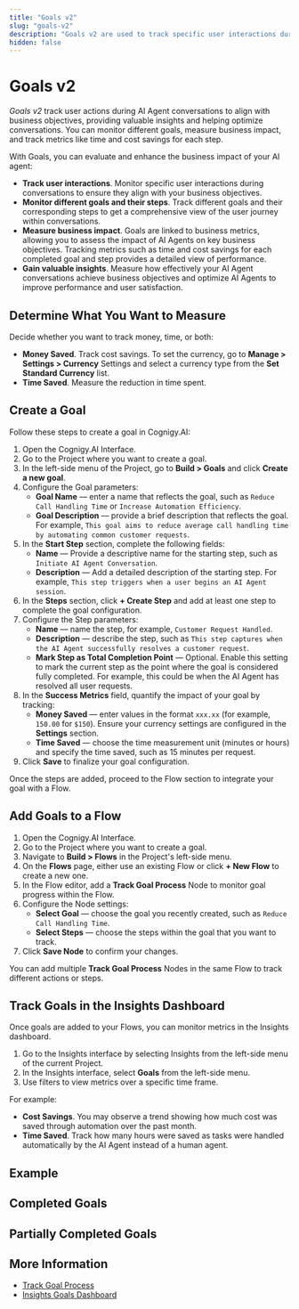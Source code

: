 ```yaml
---
title: "Goals v2"
slug: "goals-v2"
description: "Goals v2 are used to track specific user interactions during conversations between end-users and AI Agents that align with your business objectives. "
hidden: false
---
```


# Goals v2

_Goals v2_ track user actions during AI Agent conversations to align with business objectives, providing valuable insights and helping optimize conversations. You can monitor different goals, measure business impact, and track metrics like time and cost savings for each step.

With Goals, you can evaluate and enhance the business impact of your AI agent:

- **Track user interactions**. Monitor specific user interactions during conversations to ensure they align with your business objectives.
- **Monitor different goals and their steps**. Track different goals and their corresponding steps to get a comprehensive view of the user journey within conversations.
- **Measure business impact**. Goals are linked to business metrics, allowing you to assess the impact of AI Agents on key business objectives. Tracking metrics such as time and cost savings for each completed goal and step provides a detailed view of performance.
- **Gain valuable insights**. Measure how effectively your AI Agent conversations achieve business objectives and optimize AI Agents to improve performance and user satisfaction.

## Determine What You Want to Measure

Decide whether you want to track money, time, or both:

- **Money Saved**. Track cost savings. To set the currency, go to **Manage > Settings > Currency** Settings and select a currency type from the **Set Standard Currency** list.
- **Time Saved**. Measure the reduction in time spent.

## Create a Goal

Follow these steps to create a goal in Cognigy.AI:

1. Open the Cognigy.AI Interface.
2. Go to the Project where you want to create a goal.
3. In the left-side menu of the Project, go to **Build > Goals** and click **Create a new goal**.
4. Configure the Goal parameters:
    - **Goal Name** — enter a name that reflects the goal, such as `Reduce Call Handling Time` or `Increase Automation Efficiency`.
    - **Goal Description** — provide a brief description that reflects the goal. For example, `This goal aims to reduce average call handling time by automating common customer requests`.
5. In the **Start Step** section, complete the following fields:
    - **Name** — Provide a descriptive name for the starting step, such as `Initiate AI Agent Conversation`.
    - **Description** — Add a detailed description of the starting step. For example, `This step triggers when a user begins an AI Agent session`.
6. In the **Steps** section, click **+ Create Step** and add at least one step to complete the goal configuration.
7. Configure the Step parameters:
    - **Name** — name the step, for example, `Customer Request Handled`.
    - **Description** — describe the step, such as `This step captures when the AI Agent successfully resolves a customer request`.
    - **Mark Step as Total Completion Point** — Optional. Enable this setting to mark the current step as the point where the goal is considered fully completed. For example, this could be when the AI Agent has resolved all user requests.
8. In the **Success Metrics** field, quantify the impact of your goal by tracking:
    - **Money Saved** — enter values in the format `xxx.xx` (for example, `150.00` for `$150`). Ensure your currency settings are configured in the **Settings** section.
    - **Time Saved** — choose the time measurement unit (minutes or hours) and specify the time saved, such as 15 minutes per request.
9. Click **Save** to finalize your goal configuration.

Once the steps are added, proceed to the Flow section to integrate your goal with a Flow.

## Add Goals to a Flow

1. Open the Cognigy.AI Interface.
2. Go to the Project where you want to create a goal. 
3. Navigate to **Build > Flows** in the Project's left-side menu. 
4. On the **Flows** page, either use an existing Flow or click **+ New Flow** to create a new one. 
5. In the Flow editor, add a **Track Goal Process** Node to monitor goal progress within the Flow. 
6. Configure the Node settings:
    - **Select Goal** — choose the goal you recently created, such as `Reduce Call Handling Time`.
    - **Select Steps** — choose the steps within the goal that you want to track. 
7. Click **Save Node** to confirm your changes.

You can add multiple **Track Goal Process** Nodes in the same Flow to track different actions or steps.

## Track Goals in the Insights Dashboard

Once goals are added to your Flows, you can monitor metrics in the Insights dashboard.

1. Go to the Insights interface by selecting Insights from the left-side menu of the current Project. 
2. In the Insights interface, select **Goals** from the left-side menu. 
3. Use filters to view metrics over a specific time frame.

For example:

- **Cost Savings**. You may observe a trend showing how much cost was saved through automation over the past month.
- **Time Saved**. Track how many hours were saved as tasks were handled automatically by the AI Agent instead of a human agent.

## Example

## Completed Goals

<should be added when the Goals v2 dashboard is ready>

## Partially Completed Goals

<should be added when the Goals v2 dashboard is ready>

## More Information

- [Track Goal Process](../../build/node-reference/analytics/track-goal-process.md)
- [Insights Goals Dashboard](../../../insights/dashboards/goals.md)